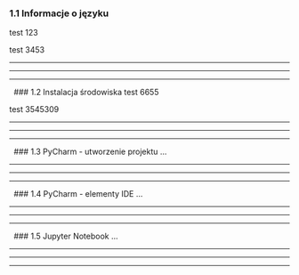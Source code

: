 ### 1.1 Informacje o języku
test 123

test 3453

---
---
---
&nbsp;&nbsp;### 1.2 Instalacja środowiska
test 6655

test 3545309

---
---
---
&nbsp;&nbsp;### 1.3 PyCharm - utworzenie projektu
...

---
---
---
&nbsp;&nbsp;### 1.4 PyCharm - elementy IDE
...

---
---
---
&nbsp;&nbsp;### 1.5 Jupyter Notebook
...

---
---
---
&nbsp;&nbsp;
